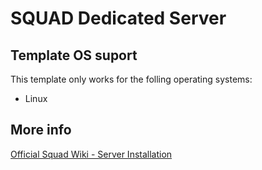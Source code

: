 # SQUAD Dedicated Server

## Template OS suport

This template only works for the folling operating systems:

- Linux

## More info

[Official Squad Wiki - Server Installation](https://squad.fandom.com/wiki/Server_Installation)
